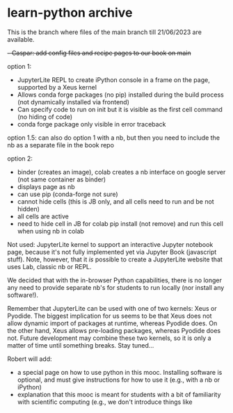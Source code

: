 # learn-python archive
This is the branch where files of the main branch till 21/06/2023 are available. 

<s> - Caspar: add config files and recipe pages to our book on main </s>


option 1:
- JupyterLite REPL to create iPython console in a frame on the page, supported by a Xeus kernel
- Allows conda forge packages (no pip) installed during the build process (not dynamically installed via frontend)
- Can specify code to run on init but it is visible as the first cell command (no hiding of code)
- conda forge package only visible in error traceback

option 1.5: can also do option 1 with a nb, but then you need to include the nb as a separate file in the book repo

option 2:
- binder (creates an image), colab creates a nb interface on google server (not same container as binder)
- displays page as nb
- can use pip (conda-forge not sure)
- cannot hide cells (this is JB only, and all cells need to run and be not hidden)
- all cells are active
- need to hide cell in JB for colab pip install (not remove) and run this cell when using nb in colab

Not used: JupyterLite kernel to support an interactive Jupyter notebook page, because it's not fully implemented yet via Jupyter Book (javascript stuff). Note, however, that it *is* possible to create a JupyterLite website that uses Lab, classic nb or REPL. 

We decided that with the in-browser Python capabilities, there is no longer any need to provide separate nb's for students to run locally (nor install any software!).

Remember that JupyterLite can be used with one of two kernels: Xeus or Pyodide. The biggest implication for us seems to be that Xeus does not allow dynamic import of packages at runtime, whereas Pyodide does. On the other hand, Xeus allows pre-loading packages, whereas Pyodide does not. Future development may combine these two kernels, so it is only a matter of time until something breaks. Stay tuned...

Robert will add:
- a special page on how to use python in this mooc. Installing software is optional, and must give instructions for how to use it (e.g., with a nb or iPython)
- explanation that this mooc is meant for students with a bit of familiarity with scientific computing (e.g., we don't introduce things like 


